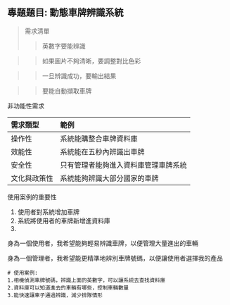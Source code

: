 ## 專題題目: 動態車牌辨識系統

>需求清單
>>英數字要能辨識

>>如果圖片不夠清晰，要調整對比色彩

>>一旦辨識成功，要輸出結果

>>要能自動擷取車牌

非功能性需求

|需求類型|範例|
|:---|:---|
|操作性|系統能購整合車牌資料庫|
|效能性|系統能在五秒內辨識出車牌|
|安全性|只有管理者能夠進入資料庫管理車牌系統|
|文化與政策性|系統能夠辨識大部分國家的車牌|

使用案例的重要性

1. 使用者對系統增加車牌
2. 系統將使用者的車牌新增進資料庫
3. 



身為一個使用者，我希望能夠輕易辨識車牌，以便管理大量進出的車輛

身為一個管理者，我希望能更精準地辨別車牌號碼，以便讓使用者選擇我的產品
```
# 使用案例:
1.相機偵測車牌號碼，辨識上面的英數字，可以讓系統去查找資料庫
2.資料庫可以知道進去的車輛有哪些，控制車輛數量
3.能快速讓車子通過辨識，減少排隊情形
```
